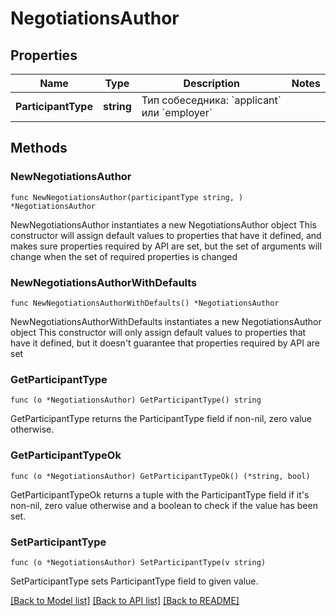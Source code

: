 # NegotiationsAuthor

## Properties

Name | Type | Description | Notes
------------ | ------------- | ------------- | -------------
**ParticipantType** | **string** | Тип собеседника: &#x60;applicant&#x60; или &#x60;employer&#x60; | 

## Methods

### NewNegotiationsAuthor

`func NewNegotiationsAuthor(participantType string, ) *NegotiationsAuthor`

NewNegotiationsAuthor instantiates a new NegotiationsAuthor object
This constructor will assign default values to properties that have it defined,
and makes sure properties required by API are set, but the set of arguments
will change when the set of required properties is changed

### NewNegotiationsAuthorWithDefaults

`func NewNegotiationsAuthorWithDefaults() *NegotiationsAuthor`

NewNegotiationsAuthorWithDefaults instantiates a new NegotiationsAuthor object
This constructor will only assign default values to properties that have it defined,
but it doesn't guarantee that properties required by API are set

### GetParticipantType

`func (o *NegotiationsAuthor) GetParticipantType() string`

GetParticipantType returns the ParticipantType field if non-nil, zero value otherwise.

### GetParticipantTypeOk

`func (o *NegotiationsAuthor) GetParticipantTypeOk() (*string, bool)`

GetParticipantTypeOk returns a tuple with the ParticipantType field if it's non-nil, zero value otherwise
and a boolean to check if the value has been set.

### SetParticipantType

`func (o *NegotiationsAuthor) SetParticipantType(v string)`

SetParticipantType sets ParticipantType field to given value.



[[Back to Model list]](../README.md#documentation-for-models) [[Back to API list]](../README.md#documentation-for-api-endpoints) [[Back to README]](../README.md)


